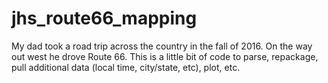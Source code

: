 # jhs_route66_mapping

My dad took a road trip across the country in the fall of 2016. On the way out west he drove Route 66. This is a little bit of code to parse, repackage, pull additional data (local time, city/state, etc), plot, etc. 
